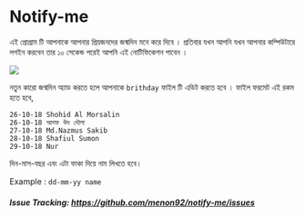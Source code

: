 # Notify-me
এই প্রোগ্রাম টি আপনাকে আপনার প্রিয়জনদের জন্মদিন মনে করে দিবে । প্রতিবার যখন আপনি যখন আপনার কম্পিউটারে লগইন করবেন তার ১০ সেকেন্ড পরেই আপনি এই নোটিফিকেশন পাবেন । 

![](![Before](https://github.com/menon92/ArrangeFiles/blob/master/before.png))

নতুন কারো জন্মদিন অ্যাড করতে হলে আপনাকে `brithday` ফাইল টি এডিট করতে হবে । ফাইল ফরমেট এই রকম হতে হবে, 
```
26-10-18 Shohid Al Morsalin
26-10-18 আশফ উদ দৌলা
27-10-18 Md.Nazmus Sakib
28-10-18 Shafiul Sumon
29-10-18 Nur
```
দিন-মাস-বছর এবং এটা ফাকা দিয়ে নাম লিখতে হবে।

Example : `dd-mm-yy name`

##### Issue Tracking: https://github.com/menon92/notify-me/issues

